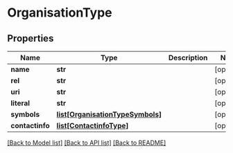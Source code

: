 # OrganisationType

## Properties
Name | Type | Description | Notes
------------ | ------------- | ------------- | -------------
**name** | **str** |  | [optional] 
**rel** | **str** |  | [optional] 
**uri** | **str** |  | [optional] 
**literal** | **str** |  | [optional] 
**symbols** | [**list[OrganisationTypeSymbols]**](OrganisationTypeSymbols.md) |  | [optional] 
**contactinfo** | [**list[ContactinfoType]**](ContactinfoType.md) |  | [optional] 

[[Back to Model list]](../README.md#documentation-for-models) [[Back to API list]](../README.md#documentation-for-api-endpoints) [[Back to README]](../README.md)

